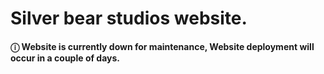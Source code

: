 # Silver bear studios website. 
#### &#9432; Website is currently down for maintenance, Website deployment will occur in a couple of days. 
